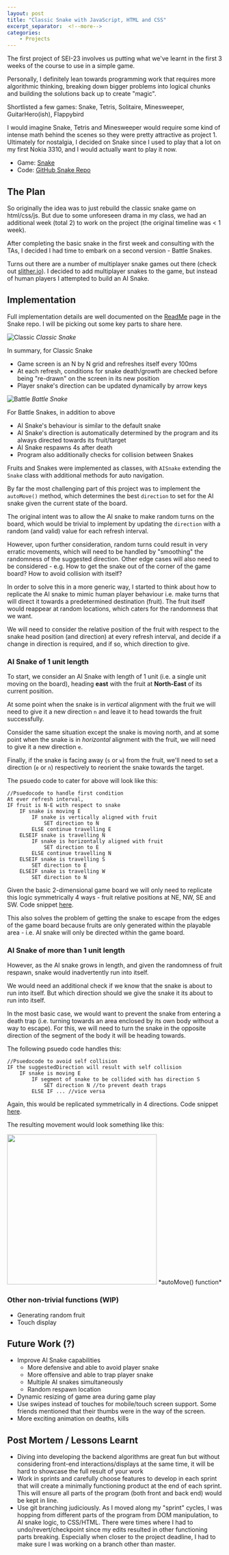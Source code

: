```yaml
---
layout: post
title: "Classic Snake with JavaScript, HTML and CSS"
excerpt_separator:  <!--more-->
categories: 
    - Projects
---
```


The first project of SEI-23 involves us putting what we've learnt in the first 3 weeks of the course to use in a simple game.

Personally, I definitely lean towards programming work that requires more algorithmic thinking, breaking down bigger problems into logical chunks and building the solutions back up to create "magic".

Shortlisted a few games: Snake, Tetris, Solitaire, Minesweeper, GuitarHero(ish), Flappybird

I would imagine Snake, Tetris and Minesweeper would require some kind of intense math behind the scenes so they were pretty attractive as project 1. Ultimately for nostalgia, I decided on Snake since I used to play that a lot on my first Nokia 3310, and I would actually want to play it now.

- Game: [Snake](https://siu-sing.github.io/snake/)
- Code: [GitHub Snake Repo](https://github.com/siu-sing/snake)

## The Plan
So originally the idea was to just rebuild the classic snake game on html/css/js. But due to some unforeseen drama in my class, we had an additional week (total 2) to work on the project (the original timeline was < 1 week). 

After completing the basic snake in the first week and consulting with the TAs, I decided I had time to embark on a second version - Battle Snakes.

Turns out there are a number of multiplayer snake games out there (check out [slither.io](http://slither.io/)). I decided to add multiplayer snakes to the game, but instead of human players I attempted to build an AI Snake.

## Implementation

Full implementation details are well documented on the [ReadMe](https://github.com/siu-sing/snake) page in the Snake repo. I will be picking out some key parts to share here.

![Classic]({{site.baseurl}}/assets/classic.gif "Classic")
*Classic Snake*

In summary, for Classic Snake
 - Game screen is an N by N grid and refreshes itself every 100ms
 - At each refresh, conditions for snake death/growth are checked before being "re-drawn" on the screen in its new position
 - Player snake's direction can be updated dynamically by arrow keys

![Battle]({{site.baseurl}}/assets/battle.gif "Battle")
*Battle Snake*

 For Battle Snakes, in addition to above
- AI Snake's behaviour is similar to the default snake
- AI Snake's direction is automatically determined by the program and its always directed towards its fruit/target
- AI Snake respawns 4s after death
- Program also additionally checks for collision between Snakes

Fruits and Snakes were implemented as classes, with `AISnake` extending the `Snake` class with additional methods for auto navigation.

By far the most challenging part of this project was to implement the `autoMove()` method, which determines the best `direction` to set for the AI snake given the current state of the board.

The original intent was to allow the AI snake to make random turns on the board, which would be trivial to implement by updating the `direction` with a random (and valid) value for each refresh interval. 

However, upon further consideration, random turns could result in very erratic movements, which will need to be handled by "smoothing" the randomness of the suggested direction. Other edge cases will also need to be considered - e.g. How to get the snake out of the corner of the game board? How to avoid collision with itself?

In order to solve this in a more generic way, I started to think about how to replicate the AI snake to mimic human player behaviour i.e. make turns that will direct it towards a predetermined destination (fruit). The fruit itself would reappear at random locations, which caters for the randomness that we want. 

We will need to consider the relative position of the fruit with respect to the snake head position (and direction) at every refresh interval, and decide if a change in direction is required, and if so, which direction to give.

### AI Snake of 1 unit length

To start, we consider an AI Snake with length of 1 unit (i.e. a single unit moving on the board), heading **east** with the fruit at **North-East** of its current position. 

At some point when the snake is in _vertical_ alignment with the fruit we will need to give it a new direction `n` and leave it to head towards the fruit successfully. 

Consider the same situation except the snake is moving north, and at some point when the snake is in _horizontal_ alignment with the fruit, we will need to give it a new direction `e`.

Finally, if the snake is facing away (`s` or `w`) from the fruit, we'll need to set a direction (`e` or `n`) respectively to reorient the snake towards the target.

The psuedo code to cater for above will look like this:
```
//Psuedocode to handle first condition
At ever refresh interval,
IF fruit is N-E with respect to snake
    IF snake is moving E
        IF snake is vertically aligned with fruit
            SET direction to N
        ELSE continue travelling E
    ELSEIF snake is travelling N
        IF snake is horizontally aligned with fruit
            SET direction to E
        ELSE continue travelling N
    ELSEIF snake is travelling S
        SET direction to E
    ELSEIF snake is travelling W
        SET direction to N
```
Given the basic 2-dimensional game board we will only need to replicate this logic symmetrically 4 ways - fruit relative positions at NE, NW, SE and SW. Code snippet [here](https://github.com/siu-sing/snake/blob/18f58e965f7775392d359dc69cfe199346dd1cad/script.js#L362-L434).

This also solves the problem of getting the snake to escape from the edges of the game board because fruits are only generated within the playable area - i.e. AI snake will only be directed within the game board.

### AI Snake of more than 1 unit length

However, as the AI snake grows in length, and given the randomness of fruit respawn, snake would inadvertently run into itself. 

We would need an additional check if we know that the snake is about to run into itself. But which direction should we give the snake it its about to run into itself. 

In the most basic case, we would want to prevent the snake from entering a death trap (i.e. turning towards an area enclosed by its own body without a way to escape). For this, we will need to turn the snake in the opposite direction of the segment of the body it will be heading towards.

The following psuedo code handles this:
```
//Psuedocode to avoid self collision
IF the suggestedDirection will result with self collision
    IF snake is moving E
        IF segment of snake to be collided with has direction S
            SET direction N //to prevent death traps
        ELSE IF ... //vice versa

```
Again, this would be replicated symmetrically in 4 directions. Code snippet [here](https://github.com/siu-sing/snake/blob/18f58e965f7775392d359dc69cfe199346dd1cad/script.js#L437-L476).

The resulting movement would look something like this:

<img src="{{site.baseurl}}/assets/autoMove.gif" width="350"> 
*autoMove() function*

### Other non-trivial functions (WIP)
- Generating random fruit
- Touch display

## Future Work (?)
- Improve AI Snake capabilities
    - More defensive and able to avoid player snake
    - More offensive and able to trap player snake
    - Multiple AI snakes simultaneously
    - Random respawn location
- Dynamic resizing of game area during game play
- Use swipes instead of touches for mobile/touch screen support. Some friends mentioned that their thumbs were in the way of the screen.
- More exciting animation on deaths, kills

## Post Mortem / Lessons Learnt
- Diving into developing the backend algorithms are great fun but without considering front-end interactions/displays at the same time, it will be hard to showcase the full result of your work
- Work in sprints and carefully choose features to develop in each sprint that will create a minimally functioning product at the end of each sprint. This will ensure all parts of the program (both front and back end) would be kept in line.
- Use git branching judiciously. As I moved along my "sprint" cycles, I was hopping from different parts of the program from DOM manipulation, to AI snake logic, to CSS/HTML. There were times where I had to undo/revert/checkpoint since my edits resulted in other functioning parts breaking. Especially when closer to the project deadline, I had to make sure I was working on a branch other than master.